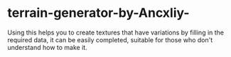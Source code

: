 # terrain-generator-by-Ancxliy-
Using this helps you to create textures that have variations by filling in the required data, it can be easily completed, suitable for those who don't understand how to make it.
